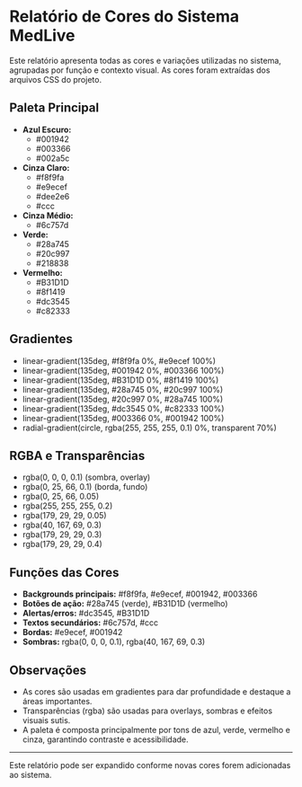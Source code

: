 # Relatório de Cores do Sistema MedLive

Este relatório apresenta todas as cores e variações utilizadas no sistema, agrupadas por função e contexto visual. As cores foram extraídas dos arquivos CSS do projeto.

## Paleta Principal

- **Azul Escuro:**
  - #001942
  - #003366
  - #002a5c
- **Cinza Claro:**
  - #f8f9fa
  - #e9ecef
  - #dee2e6
  - #ccc
- **Cinza Médio:**
  - #6c757d
- **Verde:**
  - #28a745
  - #20c997
  - #218838
- **Vermelho:**
  - #B31D1D
  - #8f1419
  - #dc3545
  - #c82333

## Gradientes

- linear-gradient(135deg, #f8f9fa 0%, #e9ecef 100%)
- linear-gradient(135deg, #001942 0%, #003366 100%)
- linear-gradient(135deg, #B31D1D 0%, #8f1419 100%)
- linear-gradient(135deg, #28a745 0%, #20c997 100%)
- linear-gradient(135deg, #20c997 0%, #28a745 100%)
- linear-gradient(135deg, #dc3545 0%, #c82333 100%)
- linear-gradient(135deg, #003366 0%, #001942 100%)
- radial-gradient(circle, rgba(255, 255, 255, 0.1) 0%, transparent 70%)

## RGBA e Transparências

- rgba(0, 0, 0, 0.1) (sombra, overlay)
- rgba(0, 25, 66, 0.1) (borda, fundo)
- rgba(0, 25, 66, 0.05)
- rgba(255, 255, 255, 0.2)
- rgba(179, 29, 29, 0.05)
- rgba(40, 167, 69, 0.3)
- rgba(179, 29, 29, 0.3)
- rgba(179, 29, 29, 0.4)

## Funções das Cores

- **Backgrounds principais:** #f8f9fa, #e9ecef, #001942, #003366
- **Botões de ação:** #28a745 (verde), #B31D1D (vermelho)
- **Alertas/erros:** #dc3545, #B31D1D
- **Textos secundários:** #6c757d, #ccc
- **Bordas:** #e9ecef, #001942
- **Sombras:** rgba(0, 0, 0, 0.1), rgba(40, 167, 69, 0.3)

## Observações
- As cores são usadas em gradientes para dar profundidade e destaque a áreas importantes.
- Transparências (rgba) são usadas para overlays, sombras e efeitos visuais sutis.
- A paleta é composta principalmente por tons de azul, verde, vermelho e cinza, garantindo contraste e acessibilidade.

---

Este relatório pode ser expandido conforme novas cores forem adicionadas ao sistema.
